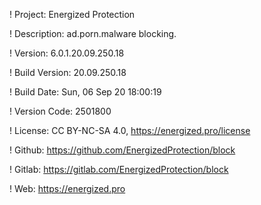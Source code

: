 ! Project: Energized Protection

! Description: ad.porn.malware blocking.

! Version: 6.0.1.20.09.250.18

! Build Version: 20.09.250.18

! Build Date: Sun, 06 Sep 20 18:00:19

! Version Code: 2501800

! License: CC BY-NC-SA 4.0, https://energized.pro/license

! Github: https://github.com/EnergizedProtection/block

! Gitlab: https://gitlab.com/EnergizedProtection/block


! Web: https://energized.pro
